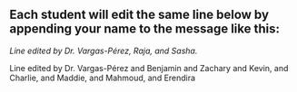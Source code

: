 ## Each student will edit the same line below by appending your name to the message like this:
*Line edited by Dr. Vargas-Pérez, Raja, and Sasha.*

Line edited by Dr. Vargas-Pérez and Benjamin and Zachary and Kevin, and Charlie, and Maddie, and Mahmoud, and Erendira
